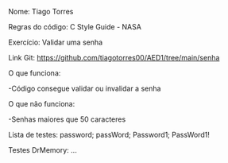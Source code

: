 Nome: Tiago Torres

Regras do código: C Style Guide - NASA

Exercício: Validar uma senha

Link Git: https://github.com/tiagotorres00/AED1/tree/main/senha


O que funciona: 

-Código consegue validar ou invalidar a senha


O que não funciona:

-Senhas maiores que 50 caracteres

Lista de testes:
    password;
    passWord;
    Password1;
    PassWord1!

Testes DrMemory:
    ...
